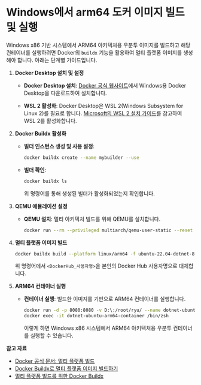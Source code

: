# Windows에서 arm64 도커 이미지 빌드 및 실행

Windows x86 기반 시스템에서 ARM64 아키텍처용 우분투 이미지를 빌드하고 해당 컨테이너를 실행하려면 Docker의 `buildx` 기능을 활용하여 멀티 플랫폼 이미지를 생성해야 합니다. 아래는 단계별 가이드입니다.

1. **Docker Desktop 설치 및 설정**

   - **Docker Desktop 설치**: [Docker 공식 웹사이트](https://www.docker.com/products/docker-desktop/)에서 Windows용 Docker Desktop을 다운로드하여 설치합니다.

   - **WSL 2 활성화**: Docker Desktop은 WSL 2(Windows Subsystem for Linux 2)를 필요로 합니다. [Microsoft의 WSL 2 설치 가이드](https://docs.microsoft.com/ko-kr/windows/wsl/install)를 참고하여 WSL 2를 활성화합니다.

2. **Docker Buildx 활성화**

   - **빌더 인스턴스 생성 및 사용 설정**:

     ```bash
     docker buildx create --name mybuilder --use
     ```

   - **빌더 확인**:

     ```bash
     docker buildx ls
     ```

     위 명령어를 통해 생성된 빌더가 활성화되었는지 확인합니다.

3. **QEMU 에뮬레이션 설정**

   - **QEMU 설치**: 멀티 아키텍처 빌드를 위해 QEMU를 설치합니다.

     ```bash
     docker run --rm --privileged multiarch/qemu-user-static --reset -p yes
     ```

4. **멀티 플랫폼 이미지 빌드**

     ```bash
     docker buildx build --platform linux/arm64 -f ubuntu-22.04-dotnet-8.0-arm64 -t dotnet-ubuntu-arm64 --load .
     ```

     위 명령어에서 `<DockerHub_사용자명>`을 본인의 Docker Hub 사용자명으로 대체합니다.

5. **ARM64 컨테이너 실행**

   - **컨테이너 실행**: 빌드한 이미지를 기반으로 ARM64 컨테이너를 실행합니다.

     ```bash
     docker run -d -p 8080:8080 -v D:\:/root/ryu/ --name dotnet-ubuntu-arm64-container dotnet-ubuntu-arm64
     docker exec -it dotnet-ubuntu-arm64-container /bin/zsh
     ```

     이렇게 하면 Windows x86 시스템에서 ARM64 아키텍처용 우분투 컨테이너를 실행할 수 있습니다.

**참고 자료**

- [Docker 공식 문서: 멀티 플랫폼 빌드](https://docs.docker.com/build/building/multi-platform/)
- [Docker Buildx로 멀티 플랫폼 이미지 빌드하기](https://blog.taehun.dev/docker-buildx-)
- [멀티 플랫폼 빌드를 위한 Docker Buildx](https://gurumee92.tistory.com/311) 
